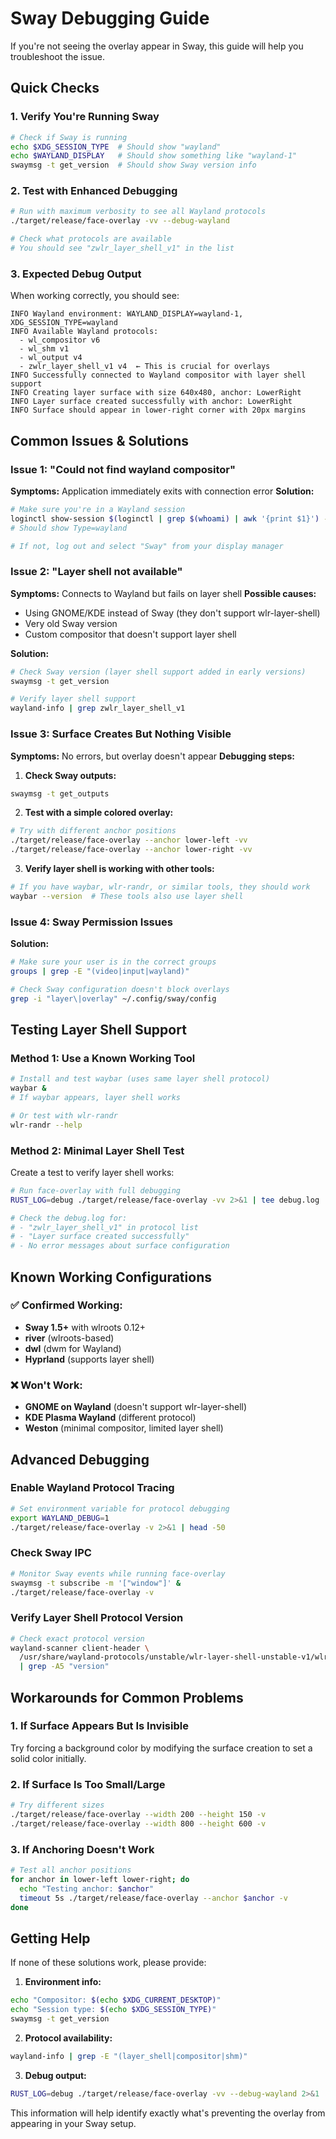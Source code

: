 # Sway Debugging Guide

If you're not seeing the overlay appear in Sway, this guide will help you troubleshoot the issue.

## Quick Checks

### 1. Verify You're Running Sway
```bash
# Check if Sway is running
echo $XDG_SESSION_TYPE  # Should show "wayland"
echo $WAYLAND_DISPLAY   # Should show something like "wayland-1"
swaymsg -t get_version  # Should show Sway version info
```

### 2. Test with Enhanced Debugging
```bash
# Run with maximum verbosity to see all Wayland protocols
./target/release/face-overlay -vv --debug-wayland

# Check what protocols are available
# You should see "zwlr_layer_shell_v1" in the list
```

### 3. Expected Debug Output
When working correctly, you should see:
```
INFO Wayland environment: WAYLAND_DISPLAY=wayland-1, XDG_SESSION_TYPE=wayland
INFO Available Wayland protocols:
  - wl_compositor v6
  - wl_shm v1
  - wl_output v4
  - zwlr_layer_shell_v1 v4  ← This is crucial for overlays
INFO Successfully connected to Wayland compositor with layer shell support
INFO Creating layer surface with size 640x480, anchor: LowerRight
INFO Layer surface created successfully with anchor: LowerRight
INFO Surface should appear in lower-right corner with 20px margins
```

## Common Issues & Solutions

### Issue 1: "Could not find wayland compositor"
**Symptoms:** Application immediately exits with connection error
**Solution:**
```bash
# Make sure you're in a Wayland session
loginctl show-session $(loginctl | grep $(whoami) | awk '{print $1}') -p Type
# Should show Type=wayland

# If not, log out and select "Sway" from your display manager
```

### Issue 2: "Layer shell not available"
**Symptoms:** Connects to Wayland but fails on layer shell
**Possible causes:**
- Using GNOME/KDE instead of Sway (they don't support wlr-layer-shell)
- Very old Sway version
- Custom compositor that doesn't support layer shell

**Solution:**
```bash
# Check Sway version (layer shell support added in early versions)
swaymsg -t get_version

# Verify layer shell support
wayland-info | grep zwlr_layer_shell_v1
```

### Issue 3: Surface Creates But Nothing Visible
**Symptoms:** No errors, but overlay doesn't appear
**Debugging steps:**

1. **Check Sway outputs:**
```bash
swaymsg -t get_outputs
```

2. **Test with a simple colored overlay:**
```bash
# Try with different anchor positions
./target/release/face-overlay --anchor lower-left -vv
./target/release/face-overlay --anchor lower-right -vv
```

3. **Verify layer shell is working with other tools:**
```bash
# If you have waybar, wlr-randr, or similar tools, they should work
waybar --version  # These tools also use layer shell
```

### Issue 4: Sway Permission Issues
**Solution:**
```bash
# Make sure your user is in the correct groups
groups | grep -E "(video|input|wayland)"

# Check Sway configuration doesn't block overlays
grep -i "layer\|overlay" ~/.config/sway/config
```

## Testing Layer Shell Support

### Method 1: Use a Known Working Tool
```bash
# Install and test waybar (uses same layer shell protocol)
waybar &
# If waybar appears, layer shell works

# Or test with wlr-randr
wlr-randr --help
```

### Method 2: Minimal Layer Shell Test
Create a test to verify layer shell works:
```bash
# Run face-overlay with full debugging
RUST_LOG=debug ./target/release/face-overlay -vv 2>&1 | tee debug.log

# Check the debug.log for:
# - "zwlr_layer_shell_v1" in protocol list
# - "Layer surface created successfully"
# - No error messages about surface configuration
```

## Known Working Configurations

### ✅ Confirmed Working:
- **Sway 1.5+** with wlroots 0.12+
- **river** (wlroots-based)
- **dwl** (dwm for Wayland)
- **Hyprland** (supports layer shell)

### ❌ Won't Work:
- **GNOME on Wayland** (doesn't support wlr-layer-shell)
- **KDE Plasma Wayland** (different protocol)
- **Weston** (minimal compositor, limited layer shell)

## Advanced Debugging

### Enable Wayland Protocol Tracing
```bash
# Set environment variable for protocol debugging
export WAYLAND_DEBUG=1
./target/release/face-overlay -v 2>&1 | head -50
```

### Check Sway IPC
```bash
# Monitor Sway events while running face-overlay
swaymsg -t subscribe -m '["window"]' &
./target/release/face-overlay -v
```

### Verify Layer Shell Protocol Version
```bash
# Check exact protocol version
wayland-scanner client-header \
  /usr/share/wayland-protocols/unstable/wlr-layer-shell-unstable-v1/wlr-layer-shell-unstable-v1.xml \
  | grep -A5 "version"
```

## Workarounds for Common Problems

### 1. If Surface Appears But Is Invisible
Try forcing a background color by modifying the surface creation to set a solid color initially.

### 2. If Surface Is Too Small/Large
```bash
# Try different sizes
./target/release/face-overlay --width 200 --height 150 -v
./target/release/face-overlay --width 800 --height 600 -v
```

### 3. If Anchoring Doesn't Work
```bash
# Test all anchor positions
for anchor in lower-left lower-right; do
  echo "Testing anchor: $anchor"
  timeout 5s ./target/release/face-overlay --anchor $anchor -v
done
```

## Getting Help

If none of these solutions work, please provide:

1. **Environment info:**
```bash
echo "Compositor: $(echo $XDG_CURRENT_DESKTOP)"
echo "Session type: $(echo $XDG_SESSION_TYPE)"
swaymsg -t get_version
```

2. **Protocol availability:**
```bash
wayland-info | grep -E "(layer_shell|compositor|shm)"
```

3. **Debug output:**
```bash
RUST_LOG=debug ./target/release/face-overlay -vv --debug-wayland 2>&1 | head -30
```

This information will help identify exactly what's preventing the overlay from appearing in your Sway setup.
